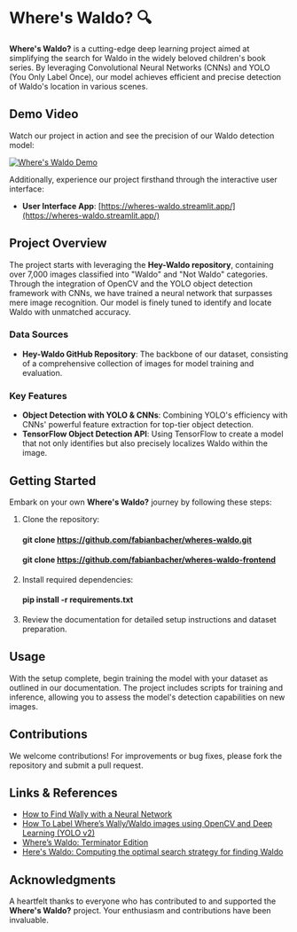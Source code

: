 # Where's Waldo? 🔍

**Where's Waldo?** is a cutting-edge deep learning project aimed at simplifying the search for Waldo in the widely beloved children's book series. By leveraging Convolutional Neural Networks (CNNs) and YOLO (You Only Label Once), our model achieves efficient and precise detection of Waldo's location in various scenes.

## Demo Video

Watch our project in action and see the precision of our Waldo detection model:

[![Where's Waldo Demo](https://img.youtube.com/vi/7cTAlfzxZlw/0.jpg)](https://www.youtube.com/watch?v=7cTAlfzxZlw)

Additionally, experience our project firsthand through the interactive user interface:

- **User Interface App**: [https://wheres-waldo.streamlit.app/](https://wheres-waldo.streamlit.app/)

## Project Overview

The project starts with leveraging the **Hey-Waldo repository**, containing over 7,000 images classified into "Waldo" and "Not Waldo" categories. Through the integration of OpenCV and the YOLO object detection framework with CNNs, we have trained a neural network that surpasses mere image recognition. Our model is finely tuned to identify and locate Waldo with unmatched accuracy.

### Data Sources

- **Hey-Waldo GitHub Repository**: The backbone of our dataset, consisting of a comprehensive collection of images for model training and evaluation.

### Key Features

- **Object Detection with YOLO & CNNs**: Combining YOLO's efficiency with CNNs' powerful feature extraction for top-tier object detection.
- **TensorFlow Object Detection API**: Using TensorFlow to create a model that not only identifies but also precisely localizes Waldo within the image.

## Getting Started

Embark on your own **Where's Waldo?** journey by following these steps:

1. Clone the repository:
    #### git clone https://github.com/fabianbacher/wheres-waldo.git
    #### git clone https://github.com/fabianbacher/wheres-waldo-frontend
2. Install required dependencies:
    #### pip install -r requirements.txt

3. Review the documentation for detailed setup instructions and dataset preparation.

## Usage

With the setup complete, begin training the model with your dataset as outlined in our documentation. The project includes scripts for training and inference, allowing you to assess the model's detection capabilities on new images.

## Contributions

We welcome contributions! For improvements or bug fixes, please fork the repository and submit a pull request.

## Links & References

- [How to Find Wally with a Neural Network](#)
- [How To Label Where’s Wally/Waldo images using OpenCV and Deep Learning (YOLO v2)](#)
- [Where’s Waldo: Terminator Edition](#)
- [Here's Waldo: Computing the optimal search strategy for finding Waldo](#)

## Acknowledgments

A heartfelt thanks to everyone who has contributed to and supported the **Where's Waldo?** project. Your enthusiasm and contributions have been invaluable.

